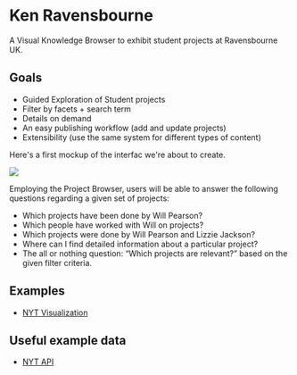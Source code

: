 # Ken Ravensbourne

A Visual Knowledge Browser to exhibit student projects at Ravensbourne UK.

## Goals

- Guided Exploration of Student projects
- Filter by facets + search term
- Details on demand
- An easy publishing workflow (add and update projects)
- Extensibility (use the same system for different types of content)

Here's a first mockup of the interfac we're about to create.

![](http://f.cl.ly/items/1C2W2i2M3r350E3e420o/Screen%20Shot%202012-11-22%20at%204.39.01%20PM.png)

Employing the Project Browser, users will be able to answer the following questions regarding a given set of projects:

- Which projects have been done by Will Pearson?
- Which people have worked with Will on projects?
- Which projects were done by Will Pearson and Lizzie Jackson?
- Where can I find detailed information about a particular project?
- The all or nothing question: “Which projects are relevant?” based on the given filter criteria.


## Examples

- [NYT Visualization](http://moritz.stefaner.eu/projects/elastic-lists/NYT)

## Useful example data

- [NYT API](http://developer.nytimes.com/docs/article_search_api#h3-facets-working)